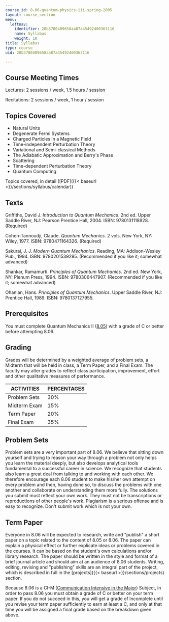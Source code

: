 ```yaml
---
course_id: 8-06-quantum-physics-iii-spring-2005
layout: course_section
menu:
  leftnav:
    identifier: 20b3780409658aa87a45492400363116
    name: Syllabus
    weight: 10
title: Syllabus
type: course
uid: 20b3780409658aa87a45492400363116

---
```


Course Meeting Times
--------------------

Lectures: 2 sessions / week, 1.5 hours / session

Recitations: 2 sessions / week, 1 hour / session

Topics Covered
--------------

*   Natural Units
*   Degenerate Fermi Systems
*   Charged Particles in a Magnetic Field
*   Time-independent Perturbation Theory
*   Variational and Semi-classical Methods
*   The Adiabatic Approximation and Berry's Phase
*   Scattering
*   Time-dependent Perturbation Theory
*   Quantum Computing

Topics covered, in detail ([PDF]({{< baseurl >}}/sections/syllabus/calendar))

Texts
-----

Griffiths, David J. _Introduction to Quantum Mechanics_. 2nd ed. Upper Saddle River, NJ: Pearson Prentice Hall, 2004. ISBN: 9780131118928. (Required)

Cohen-Tannoudji, Claude. _Quantum Mechanics_. 2 vols. New York, NY: Wiley, 1977. ISBN: 9780471164326. (Required)

Sakurai, J. J. _Modern Quantum Mechanics_. Reading, MA: Addison-Wesley Pub., 1994. ISBN: 9780201539295. (Recommended if you like it; somewhat advanced)

Shankar, Ramamurti. _Principles of Quantum Mechanics_. 2nd ed. New York, NY: Plenum Press, 1994. ISBN: 9780306447907. (Recommended if you like it; somewhat advanced)

Ohanian, Hans. _Principles of Quantum Mechanics_. Upper Saddle River, NJ: Prentice Hall, 1989. ISBN: 9780137127955.

Prerequisites
-------------

You must complete Quantum Mechanics II ([8.05](/courses/8-05-quantum-physics-ii-fall-2013)) with a grade of C or better before attempting 8.06.

Grading
-------

Grades will be determined by a weighted average of problem sets, a Midterm that will be held in class, a Term Paper, and a Final Exam. The faculty may alter grades to reflect class participation, improvement, effort and other qualitative measures of performance.

| ACTIVITIES | PERCENTAGES |
| --- | --- |
| Problem Sets | 30% |
| Midterm Exam | 15% |
| Term Paper | 20% |
| Final Exam | 35% 

Problem Sets
------------

Problem sets are a very important part of 8.06. We believe that sitting down yourself and trying to reason your way through a problem not only helps you learn the material deeply, but also develops analytical tools fundamental to a successful career in science. We recognize that students also learn a great deal from talking to and working with each other. We therefore encourage each 8.06 student to make his/her own attempt on every problem and then, having done so, to discuss the problems with one another and collaborate on understanding them more fully. The solutions you submit must reflect your own work. They must not be transcriptions or reproductions of other people's work. Plagiarism is a serious offense and is easy to recognize. Don't submit work which is not your own.

Term Paper
----------

Everyone in 8.06 will be expected to research, write and "publish" a short paper on a topic related to the content of 8.05 or 8.06. The paper can explain a physical effect or further explicate ideas or problems covered in the courses. It can be based on the student's own calculations and/or library research. The paper should be written in the style and format of a brief journal article and should aim at an audience of 8.06 students. Writing, editing, revising and "publishing" skills are an integral part of the project, which is described in full in the [projects]({{< baseurl >}}/sections/projects) section.

Because 8.06 is a CI-M ([Communication Intensive in the Major](http://web.mit.edu/commreq/background.html)) Subject, in order to pass 8.06 you must obtain a grade of C or better on your term paper. If you do not succeed in this, you will get a grade of Incomplete until you revise your term paper sufficiently to earn at least a C, and only at that time you will be assigned a final grade based on the breakdown given above.